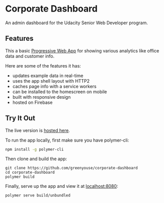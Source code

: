 # Corporate Dashboard

An admin dashboard for the Udacity Senior Web Developer program.

## Features

This a basic
[Progressive Web App](https://en.wikipedia.org/wiki/Progressive_web_app)
for showing various analytics like office data and customer info.

Here are some of the features it has:
- updates example data in real-time
- uses the app shell layout with HTTP2
- caches page info with a service workers
- can be installed to the homescreen on mobile
- built with responsive design
- hosted on Firebase

## Try It Out

The live version is [hosted here](https://udacity-dashboard-83248.firebaseapp.com/).

To run the app locally, first make sure you have polymer-cli:

```sh
npm install -g polymer-cli
```

Then clone and build the app:

```
git clone https://github.com/greenyouse/corporate-dashboard
cd corporate-dashboard
polymer build
```

Finally, serve up the app and view it at [localhost:8080](http://localhost:8080):

```sh
polymer serve build/unbundled
```
